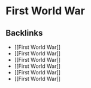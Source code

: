 # First World War



<a id="org73e770f"></a>

## Backlinks

-   [[First World War]]
-   [[First World War]]
-   [[First World War]]
-   [[First World War]]
-   [[First World War]]
-   [[First World War]]
